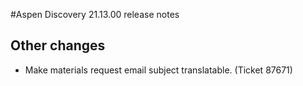 #Aspen Discovery 21.13.00 release notes


## Other changes
- Make materials request email subject translatable. (Ticket 87671)
